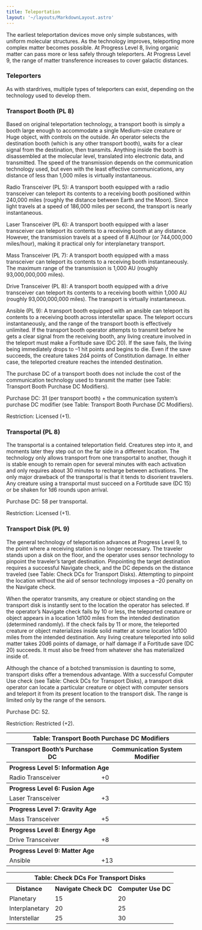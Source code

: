 ```yaml
---
title: Teleportation
layout: '~/layouts/MarkdownLayout.astro'
---
```

The earliest teleportation devices move only simple substances, with uniform
molecular structures. As the technology improves, teleporting more complex
matter becomes possible. At Progress Level 8, living organic matter can pass
more or less safely through teleporters. At Progress Level 9, the range of
matter transference increases to cover galactic distances.

### Teleporters

As with stardrives, multiple types of teleporters can exist, depending on the
technology used to develop them.

### Transport Booth (PL 8)

Based on original teleportation technology, a transport booth is simply a
booth large enough to accommodate a single Medium-size creature or Huge
object, with controls on the outside. An operator selects the destination
booth (which is any other transport booth), waits for a clear signal from the
destination, then transmits. Anything inside the booth is disassembled at the
molecular level, translated into electronic data, and transmitted. The speed
of the transmission depends on the communication technology used, but even
with the least effective communications, any distance of less than 1,000 miles
is virtually instantaneous.

Radio Transceiver (PL 5): A transport booth equipped with a radio transceiver
can teleport its contents to a receiving booth positioned within 240,000 miles
(roughly the distance between Earth and the Moon). Since light travels at a
speed of 186,000 miles per second, the transport is nearly instantaneous.

Laser Transceiver (PL 6): A transport booth equipped with a laser transceiver
can teleport its contents to a receiving booth at any distance. However, the
transmission travels at a speed of 8 AU/hour (or 744,000,000 miles/hour),
making it practical only for interplanetary transport.

Mass Transceiver (PL 7): A transport booth equipped with a mass transceiver
can teleport its contents to a receiving booth instantaneously. The maximum
range of the transmission is 1,000 AU (roughly 93,000,000,000 miles).

Drive Transceiver (PL 8): A transport booth equipped with a drive transceiver
can teleport its contents to a receiving booth within 1,000 AU (roughly
93,000,000,000 miles). The transport is virtually instantaneous.

Ansible (PL 9): A transport booth equipped with an ansible can teleport its
contents to a receiving booth across interstellar space. The teleport occurs
instantaneously, and the range of the transport booth is effectively
unlimited. If the transport booth operator attempts to transmit before he gets
a clear signal from the receiving booth, any living creature involved in the
teleport must make a Fortitude save (DC 20). If the save fails, the living
being immediately drops to –1 hit points and begins to die. Even if the save
succeeds, the creature takes 2d4 points of Constitution damage. In either
case, the teleported creature reaches the intended destination.

The purchase DC of a transport booth does not include the cost of the
communication technology used to transmit the matter (see Table: Transport
Booth Purchase DC Modifiers).

Purchase DC: 31 (per transport booth) + the communication system’s purchase DC
modifier (see Table: Transport Booth Purchase DC Modifiers).

Restriction: Licensed (+1).

### Transportal (PL 8)

The transportal is a contained teleportation field. Creatures step into it,
and moments later they step out on the far side in a different location. The
technology only allows transport from one transportal to another, though it is
stable enough to remain open for several minutes with each activation and only
requires about 30 minutes to recharge between activations. The only major
drawback of the transportal is that it tends to disorient travelers. Any
creature using a transportal must succeed on a Fortitude save (DC 15) or be
shaken for 1d6 rounds upon arrival.

Purchase DC: 58 per transportal.

Restriction: Licensed (+1).

### Transport Disk (PL 9)

The general technology of teleportation advances at Progress Level 9, to the
point where a receiving station is no longer necessary. The traveler stands
upon a disk on the floor, and the operator uses sensor technology to pinpoint
the traveler’s target destination. Pinpointing the target destination requires
a successful Navigate check, and the DC depends on the distance traveled (see
Table: Check DCs for Transport Disks). Attempting to pinpoint the location
without the aid of sensor technology imposes a –20 penalty on the Navigate
check.

When the operator transmits, any creature or object standing on the transport
disk is instantly sent to the location the operator has selected. If the
operator’s Navigate check fails by 10 or less, the teleported creature or
object appears in a location 1d100 miles from the intended destination
(determined randomly). If the check fails by 11 or more, the teleported
creature or object materializes inside solid matter at some location 1d100
miles from the intended destination. Any living creature teleported into solid
matter takes 20d6 points of damage, or half damage if a Fortitude save (DC 20)
succeeds. It must also be freed from whatever she has materialized inside of.

Although the chance of a botched transmission is daunting to some, transport
disks offer a tremendous advantage. With a successful Computer Use check (see
Table: Check DCs for Transport Disks), a transport disk operator can locate a
particular creature or object with computer sensors and teleport it from its
present location to the transport disk. The range is limited only by the range
of the sensors.

Purchase DC: 52.

Restriction: Restricted (+2).


<table> <tr><th colspan="2">Table: Transport Booth Purchase DC Modifiers</th></tr> <tr><th>Transport Booth’s Purchase DC</th><th>Communication System Modifier</th></tr> <tr><th colspan="2" style="text-align: left">Progress Level 5: Information Age</th></tr> <tr><td>Radio Transceiver</td><td>+0</td></tr> <tr><th colspan="2" style="text-align: left">Progress Level 6: Fusion Age</th></tr> <tr><td>Laser Transceiver</td><td>+3</td></tr> <tr><th colspan="2" style="text-align: left">Progress Level 7: Gravity Age</th></tr> <tr><td>Mass Transceiver</td><td>+5</td></tr> <tr><th colspan="2" style="text-align: left">Progress Level 8: Energy Age</th></tr> <tr><td>Drive Transceiver</td><td>+8</td></tr> <tr><th colspan="2" style="text-align: left">Progress Level 9: Matter Age</th></tr> <tr><td>Ansible</td><td>+13</td></tr> </table>

 
<table> <tr><th colspan="3">Table: Check DCs For Transport Disks</th></tr> <tr><th>Distance</th><th>Navigate Check DC</th><th>Computer Use DC</th></tr> <tr><td>Planetary</td><td>15</td><td>20</td></tr> <tr class="shaded"><td>Interplanetary</td><td>20</td><td>25</td></tr> <tr><td>Interstellar</td><td>25</td><td>30</td></tr> </table>



